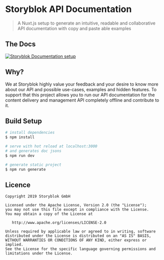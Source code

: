 # Storyblok API Documentation

> A Nuxt.js setup to generate an intuitive, readable and collaborative API documentation with copy and paste able examples

## The Docs

[![Storyblok Documentation setup](https://a.storyblok.com/f/39898/3356x1830/d57a561cb5/storyblok-documentation.jpg)](https://www.storyblok.com/docs/api/content-delivery)

## Why?

We at Storyblok highly value your feedback and your desire to know more about our API and possible use-cases, examples and hidden features. To support that this project allows you to run our API documentation for the content delivery and management API completely offline and contribute to it.

## Build Setup

``` bash
# install dependencies
$ npm install

# serve with hot reload at localhost:3000
# and generates doc jsons
$ npm run dev

# generate static project
$ npm run generate
```

## Licence

```
Copyright 2019 Storyblok GmbH

Licensed under the Apache License, Version 2.0 (the "License");
you may not use this file except in compliance with the License.
You may obtain a copy of the License at

   http://www.apache.org/licenses/LICENSE-2.0

Unless required by applicable law or agreed to in writing, software
distributed under the License is distributed on an "AS IS" BASIS,
WITHOUT WARRANTIES OR CONDITIONS OF ANY KIND, either express or implied.
See the License for the specific language governing permissions and
limitations under the License.
```